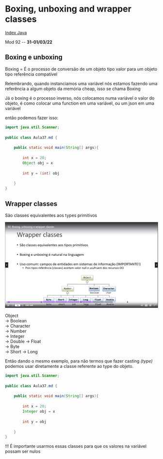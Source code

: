 # Boxing, unboxing and wrapper classes
[Index Java](Index%20Java.md)

Mod 92 -- **31-01/03/22**

## Boxing e unboxing

Boxing = É o processo de conversão de um objeto tipo valor para um objeto tipo referência compatível

Relembrando, quando instanciamos uma variável nós estamos fazendo uma referência a algum objeto da memória cheap, isso se chama Boxing

Já o boxing é o processo inverso, nós colocamos numa variável o valor do objeto, é como colocar uma function em uma variável, ou um json em uma variável

então podemos fazer isso:

~~~java
import java.util.Scanner;

public class Aula37.md {

    public static void main(String[] args){

        int x = 20;
        Object obj = x

        int y = (int) obj

    }
}
~~~

## Wrapper classes

São classes equivalentes aos types primitivos

![wrapper classes](./../Images/wrapperClasses.png)

Object  
  -> Boolean  
  -> Character  
  -> Number  
    -> Integer  
    -> Double
    -> Float  
    -> Byte  
    -> Short
    -> Long

Então dando o mesmo exemplo, para não termos que fazer casting *(type)* podemos usar diretamente a classe referente ao type do objeto.

~~~java
import java.util.Scanner;

public class Aula37.md {

    public static void main(String[] args){

        int x = 20;
        Integer obj = x

        int y = obj

    }
}
~~~

!!! É importante usarmos essas classes para que os valores na variável possam ser nulos
